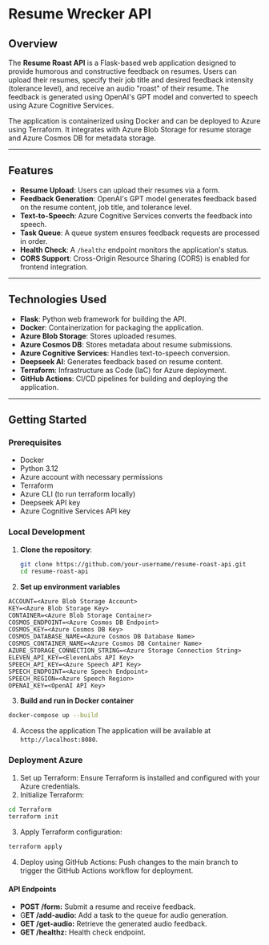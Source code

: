 # Resume Wrecker API

## Overview

The **Resume Roast API** is a Flask-based web application designed to provide humorous and constructive feedback on resumes. Users can upload their resumes, specify their job title and desired feedback intensity (tolerance level), and receive an audio "roast" of their resume. The feedback is generated using OpenAI's GPT model and converted to speech using Azure Cognitive Services.

The application is containerized using Docker and can be deployed to Azure using Terraform. It integrates with Azure Blob Storage for resume storage and Azure Cosmos DB for metadata storage.

---

## Features

- **Resume Upload**: Users can upload their resumes via a form.
- **Feedback Generation**: OpenAI's GPT model generates feedback based on the resume content, job title, and tolerance level.
- **Text-to-Speech**: Azure Cognitive Services converts the feedback into speech.
- **Task Queue**: A queue system ensures feedback requests are processed in order.
- **Health Check**: A `/healthz` endpoint monitors the application's status.
- **CORS Support**: Cross-Origin Resource Sharing (CORS) is enabled for frontend integration.

---

## Technologies Used

- **Flask**: Python web framework for building the API.
- **Docker**: Containerization for packaging the application.
- **Azure Blob Storage**: Stores uploaded resumes.
- **Azure Cosmos DB**: Stores metadata about resume submissions.
- **Azure Cognitive Services**: Handles text-to-speech conversion.
- **Deepseek AI**: Generates feedback based on resume content.
- **Terraform**: Infrastructure as Code (IaC) for Azure deployment.
- **GitHub Actions**: CI/CD pipelines for building and deploying the application.

---

## Getting Started

### Prerequisites

- Docker
- Python 3.12
- Azure account with necessary permissions
- Terraform
- Azure CLI (to run terraform locally)
- Deepseek API key
- Azure Cognitive Services API key

### Local Development

1. **Clone the repository**:
   ```bash
   git clone https://github.com/your-username/resume-roast-api.git
   cd resume-roast-api
   ```
2. **Set up environment variables**
```
ACCOUNT=<Azure Blob Storage Account>
KEY=<Azure Blob Storage Key>
CONTAINER=<Azure Blob Storage Container>
COSMOS_ENDPOINT=<Azure Cosmos DB Endpoint>
COSMOS_KEY=<Azure Cosmos DB Key>
COSMOS_DATABASE_NAME=<Azure Cosmos DB Database Name>
COSMOS_CONTAINER_NAME=<Azure Cosmos DB Container Name>
AZURE_STORAGE_CONNECTION_STRING=<Azure Storage Connection String>
ELEVEN_API_KEY=<ElevenLabs API Key>
SPEECH_API_KEY=<Azure Speech API Key>
SPEECH_ENDPOINT=<Azure Speech Endpoint>
SPEECH_REGION=<Azure Speech Region>
OPENAI_KEY=<OpenAI API Key>
```
3. **Build and run in Docker container**
```bash
docker-compose up --build
``` 
4. Access the application
The application will be available at `http://localhost:8080`.

### Deployment Azure
1. Set up Terraform:
Ensure Terraform is installed and configured with your Azure credentials.
2. Initialize Terraform:
```bash
cd Terraform
terraform init
```
3. Apply Terraform configuration:
```bash
terraform apply
```
4. Deploy using GitHub Actions:
Push changes to the main branch to trigger the GitHub Actions workflow for deployment.
#### API Endpoints
- **POST /form:** Submit a resume and receive feedback.
- G**ET /add-audio:** Add a task to the queue for audio generation.
- **GET /get-audio:** Retrieve the generated audio feedback.
- **GET /healthz:** Health check endpoint.

